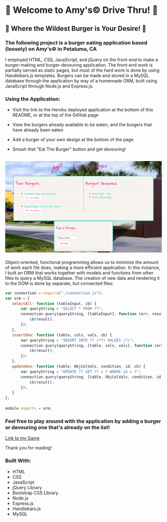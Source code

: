 # :hamburger: Welcome to Amy's© Drive Thru! :hamburger:

## :fries: Where the Wildest Burger is Your Desire! :fries:

### The following project is a burger eating application based (loosely) on Amy's© in Petaluma, CA

I employed HTML, CSS, JavaScript, and jQuery on the front-end to make a burger-making and burger-devouring application. The front-end work is partially served as static pages, but most of the hard work is done by using Handlebars.js templates. Burgers can be made and stored in a MySQL database through the application by way of a homemade ORM, built using JavaScript through Node.js and Express.js.

### Using the Application:

* Visit the link to the Heroku deployed application at the bottom of this README, or at the top of the GitHub page

* View the burgers already available to be eaten, and the burgers that have already been eaten

* Add a burger of your own design at the bottom of the page

* Smash that "Eat The Burger" button and get devouring!

## ![Demo](EatTheBurgerDemo.png)

 Object-oriented, functional programming allows us to minimize the amount of work each file does, making a more efficient application. In this instance, I built an ORM that works together with models and functions from other files to query a MySQL database. The creation of new data and rendering it to the DOM is done by separate, but connected files:

 ``` javascript
var connection = require("./connection.js");
var orm = {
    selectAll: function (tableInput, cb) {
        var queryString = "SELECT * FROM ??";
        connection.query(queryString, [tableInput], function (err, result) {
            cb(result);
        });
    },
    insertOne: function (table, cols, vals, cb) {
        var queryString = "INSERT INTO ?? (??) VALUES (?)";
        connection.query(queryString, [table, cols, vals], function (err, result) {
            cb(result);
        });
    },
    updateOne: function (table, ObjColVals, condition, id, cb) {
        var queryString = "UPDATE ?? SET ?? = ? WHERE id = ?";
        connection.query(queryString, [table, ObjColVals, condition, id], function (err, result) {
            cb(result);
        });
    }
};

module.exports = orm;
 ```
### Feel free to play around with the application by adding a burger or devouring one that's already on the list!

[Link to my Game](https://eat-the-burger-express.herokuapp.com/)

Thank you for reading!

### Built With:
* HTML
* CSS
* JavaScript
* jQuery Library
* Bootstrap CSS Library
* Node.js
* Express.js
* Handlebars.js
* MySQL
